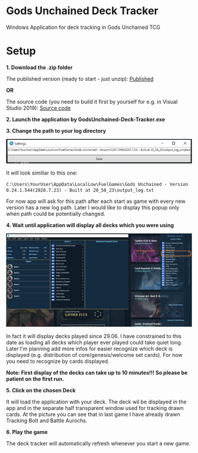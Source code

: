 ﻿# Gods Unchained Deck Tracker

Windows Application for deck tracking in Gods Unchained TCG


# Setup

**1. Download the .zip folder**

The published version (ready to start - just unzip): [Published](https://github.com/coin-coop/godsunchained-deck-tracker/releases/download/0.0.1.2/Gods.Unchained.Deck.Tracker.v.0.0.1.2.zip)

**OR**

The source code (you need to build it first by yourself for e.g. in Visual Studio 2019): [Source code](https://github.com/coin-coop/godsunchained-deck-tracker/archive/0.0.1.2.zip)

**2. Launch the application by GodsUnchained-Deck-Tracker.exe**

**3. Change the path to your log directory**

![Log directory path setting](/Docs/sc1.png)

It will look similiar to this one:

```
C:\Users\YourUser\AppData\LocalLow\FuelGames\Gods Unchained - Version 0.24.1.544(2020.7.23) - Built at 20_58_23\output_log.txt
```

For now app will ask for this path after each start as game with every new version has a new log path. Later I would like to display this popup only when path could be potentially changed.
 
**4. Wait until application will display all decks which you were using**

![Application view](/Docs/sc2.png)
 
In fact it will display decks played since 29.06. I have constrained to this date as loading all decks which player ever played could take quiet long. Later I'm planning add more infos for easier recognize which deck is displayed (e.g. distribution of core/genesis/welcome set cards). For now you need to recognize by cards displayed.

**Note: First display of the decks can take up to 10 minutes!!! So please be patient on the first run.**
 
**5. Click on the chosen Deck**
 
It will load the application with your deck. The deck wil be displayed in the app and in the separate half transparent window used for tracking drawn cards. At the picture you can see that in last game I have already drawn Tracking Bolt and Battle Aurochs.
 
**6. Play the game**
 
The deck tracker will automatically refresh whenever you start a new game.
